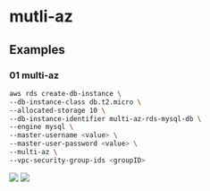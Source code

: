 # mutli-az

## Examples
### 01 multi-az
````bash
aws rds create-db-instance \
--db-instance-class db.t2.micro \
--allocated-storage 10 \
--db-instance-identifier multi-az-rds-mysql-db \
--engine mysql \
--master-username <value> \
--master-user-password <value> \
--multi-az \
--vpc-security-group-ids <groupID>
````
[<img src="https://i.imgur.com/ttRABeR.png">](https://i.imgur.com/ttRABeR.png)
[<img src="https://i.imgur.com/On2xQdJ.png">](https://i.imgur.com/On2xQdJ.png)
